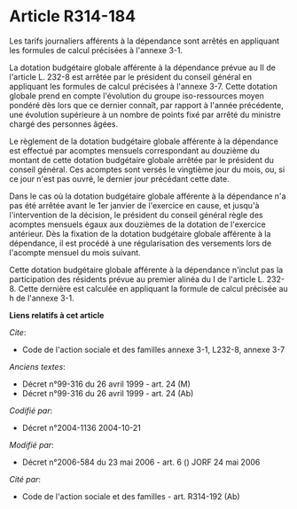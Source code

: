 # Article R314-184

Les tarifs journaliers afférents à la dépendance sont arrêtés en appliquant les formules de calcul précisées à l'annexe 3-1.

La dotation budgétaire globale afférente à la dépendance prévue au II de l'article L. 232-8 est arrêtée par le président du
conseil général en appliquant les formules de calcul précisées à l'annexe 3-7. Cette dotation globale prend en compte
l'évolution du groupe iso-ressources moyen pondéré dès lors que ce dernier connaît, par rapport à l'année précédente, une
évolution supérieure à un nombre de points fixé par arrêté du ministre chargé des personnes âgées.

Le règlement de la dotation budgétaire globale afférente à la dépendance est effectué par acomptes mensuels correspondant au
douzième du montant de cette dotation budgétaire globale arrêtée par le président du conseil général. Ces acomptes sont
versés le vingtième jour du mois, ou, si ce jour n'est pas ouvré, le dernier jour précédant cette date.

Dans le cas où la dotation budgétaire globale afférente à la dépendance n'a pas été arrêtée avant le 1er janvier de
l'exercice en cause, et jusqu'à l'intervention de la décision, le président du conseil général règle des acomptes mensuels
égaux aux douzièmes de la dotation de l'exercice antérieur. Dès la fixation de la dotation budgétaire globale afférente à la
dépendance, il est procédé à une régularisation des versements lors de l'acompte mensuel du mois suivant.

Cette dotation budgétaire globale afférente à la dépendance n'inclut pas la participation des résidents prévue au premier
alinéa du I de l'article L. 232-8. Cette dernière est calculée en appliquant la formule de calcul précisée au h de l'annexe
3-1.

**Liens relatifs à cet article**

_Cite_:

  - Code de l'action sociale et des familles annexe 3-1, L232-8, annexe 3-7

_Anciens textes_:

  - Décret n°99-316 du 26 avril 1999 - art. 24 (M)
  - Décret n°99-316 du 26 avril 1999 - art. 24 (Ab)

_Codifié par_:

  - Décret n°2004-1136 2004-10-21

_Modifié par_:

  - Décret n°2006-584 du 23 mai 2006 - art. 6 () JORF 24 mai 2006

_Cité par_:

  - Code de l'action sociale et des familles - art. R314-192 (Ab)
